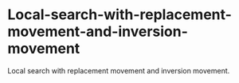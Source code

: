 # Local-search-with-replacement-movement-and-inversion-movement
Local search with replacement movement and inversion movement.
